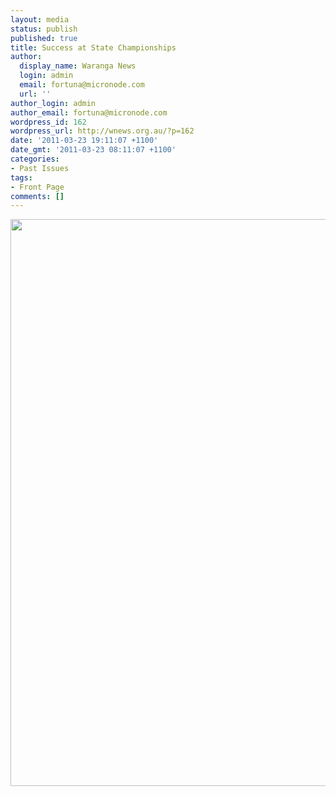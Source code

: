 ```yaml
---
layout: media
status: publish
published: true
title: Success at State Championships
author:
  display_name: Waranga News
  login: admin
  email: fortuna@micronode.com
  url: ''
author_login: admin
author_email: fortuna@micronode.com
wordpress_id: 162
wordpress_url: http://wnews.org.au/?p=162
date: '2011-03-23 19:11:07 +1100'
date_gmt: '2011-03-23 08:11:07 +1100'
categories:
- Past Issues
tags:
- Front Page
comments: []
---
```


<a href="{{ site.url }}/images/2011/03/frontpage-20110324.pdf"><img class="aligncenter size-full wp-image-159" title="Front Page 24 March 2011" src="{{ site.url }}/images/2011/03/frontpage-20110324.png" alt="" width="624" height="907" /></a>
